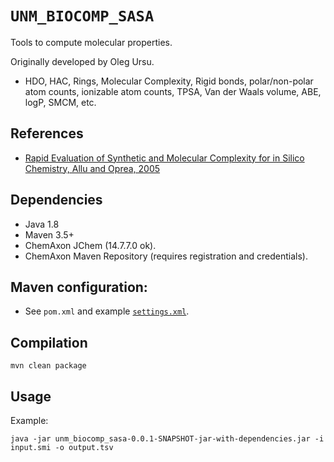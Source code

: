 # `UNM_BIOCOMP_SASA`

Tools to compute molecular properties.

Originally developed by Oleg Ursu.

* HDO, HAC, Rings, Molecular Complexity, Rigid bonds, polar/non-polar atom counts, ionizable atom counts, TPSA, Van der Waals volume, ABE, logP, SMCM, etc.

## References

* [Rapid Evaluation of Synthetic and Molecular Complexity for in Silico Chemistry, Allu and Oprea, 2005](https://pubs.acs.org/doi/10.1021/ci0501387)

## Dependencies

* Java 1.8
* Maven 3.5+
* ChemAxon JChem (14.7.7.0 ok).
* ChemAxon Maven Repository (requires registration and credentials).

## Maven configuration:

* See `pom.xml` and example [`settings.xml`](doc/settings.xml).

## Compilation

```
mvn clean package
```

## Usage

Example:

```
java -jar unm_biocomp_sasa-0.0.1-SNAPSHOT-jar-with-dependencies.jar -i input.smi -o output.tsv
```

